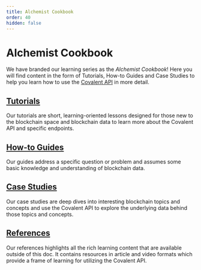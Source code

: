 ```yaml
---
title: Alchemist Cookbook
order: 40
hidden: false
---
```


# Alchemist Cookbook

We have branded our learning series as the *Alchemist Cookbook*! Here you will find content in the form of Tutorials, How-to Guides and Case Studies to help you learn how to use the [Covalent API](https://www.covalenthq.com/docs/api/#overview) in more detail.

## [Tutorials](/learn/tutorials)
Our tutorials are short, learning-oriented lessons designed for those new to the blockchain space and blockchain data to learn more about the Covalent API and specific endpoints. 

## [How-to Guides](/learn/guides)
Our guides address a specific question or problem and assumes some basic knowledge and understanding of blockchain data.

## [Case Studies](/learn/casestudies)
Our case studies are deep dives into interesting blockchain topics and concepts and use the Covalent API to explore the underlying data behind those topics and concepts. 

## [References](/learn/references)
Our references highlights all the rich learning content that are available outside of this doc. It contains resources in article and video formats which provide a frame of learning for utilizing the Covalent API. 
